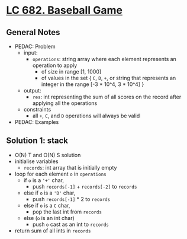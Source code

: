 # [LC 682. Baseball Game](https://leetcode.com/problems/baseball-game/description/)

## General Notes

- PEDAC: Problem
  - input:
    - `operations`: string array where each element represents an operation to apply
      - of size in range \[1, 1000]
      - of values in the set { `C`, `D`, `+`, or string that represents an integer in the range [-3 * 10^4, 3 * 10^4] }
  - output:
    - `res`: int representing the sum of all scores on the record after applying all the operations
  - constraints
    - all `+`, `C`, and `D` operations will always be valid
- PEDAC: Examples

## Solution 1: stack

- O(N) T and O(N) S solution
- initialise variables
  - `records`: int array that is initially empty
- loop for each element `o` in `operations`
  - if `o` is a `'+'` char,
    - push `records[-1]` + `records[-2]` to `records`
  - else if `o` is a `'D'` char,
    - push `records[-1]` * 2 to `records`
  - else if `o` is a `C` char,
    - pop the last int from `records`
  - else (`o` is an int char)
    - push `o` cast as an int to `records`
- return sum of all ints in `records`
